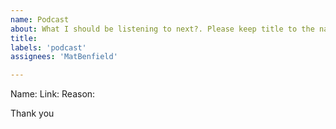 ```yaml
---
name: Podcast
about: What I should be listening to next?. Please keep title to the name of the show, and the issue body for a link and the reasons why. Thanks
title: 
labels: 'podcast'
assignees: 'MatBenfield'

---
```


Name:
Link:
Reason: 

Thank you
